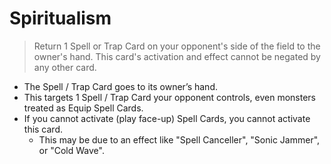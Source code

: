 # Spiritualism

> Return 1 Spell or Trap Card on your opponent's side of the field to the owner's hand. This card's activation and effect cannot be negated by any other card.

*   The Spell / Trap Card goes to its owner’s hand.
*   This targets 1 Spell / Trap Card your opponent controls, even monsters treated as Equip Spell Cards.
*   If you cannot activate (play face-up) Spell Cards, you cannot activate this card.
    *   This may be due to an effect like "Spell Canceller", "Sonic Jammer", or "Cold Wave".
